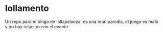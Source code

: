 # lollamento
Un repo para el bingo de lollapalooza, es una total parodia, el juego es malo y no hay relacion con el evento
